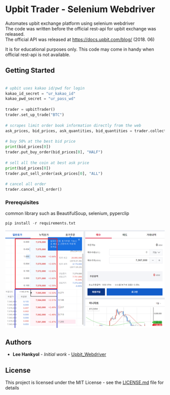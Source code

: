 # Upbit Trader - Selenium Webdriver

Automates upbit exchange platform using selenium webdriver  
The code was written before the official rest-api for upbit exchange was released.  
The official API was released at https://docs.upbit.com/blog/ (2018. 06)   

It is for educational purposes only. This code may come in handy when official rest-api is not available.  


## Getting Started

```python

# upbit uses kakao id/pwd for login
kakao_id_secret = "ur_kakao_id"
kakao_pwd_secret = "ur_pass_wd"

trader = upbitTrader()
trader.set_up_trade("BTC")

# scrapes limit order book information directly from the web
ask_prices, bid_prices, ask_quantities, bid_quantities = trader.collector()

# buy 50% at the best bid price
print(bid_prices[0])
trader.put_buy_order(bid_prices[0], "HALF")

# sell all the coin at best ask price
print(bid_prices[0])
trader.put_sell_order(ask_prices[0], "ALL")

# cancel all order
trader.cancel_all_order()
```


### Prerequisites

common library such as BeautifulSoup, selenium, pyperclip

```python
pip install -r requirements.txt
```

![automation](https://github.com/miroblog/upbit_webdriver/blob/master/upbit_orderbook.png)

## Authors

* **Lee Hankyol** - *Initial work* - [Upbit_Webdriver](https://github.com/miroblog/upbit_webdriver/)

## License

This project is licensed under the MIT License - see the [LICENSE.md](LICENSE.md) file for details
